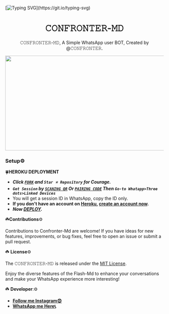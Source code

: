 [![Typing SVG](https://readme-typing-svg.demolab.com?font=Fira+Code&weight=650&pause=1000&color=F70000&random=false&width=435&lines=Confronter-MD+made+by+Am+frank+;Follow+me+IG+%40confronter._)](https://git.io/typing-svg)
 <h1 align="center"> 𝙲𝙾𝙽𝙵𝚁𝙾𝙽𝚃𝙴𝚁-𝙼𝙳</h1>
<p align="center"> 𝙲𝙾𝙽𝙵𝚁𝙾𝙽𝚃𝙴𝚁-𝙼𝙳, A Simple WhatsApp user BOT, Created by @𝙲𝙾𝙽𝙵𝚁𝙾𝙽𝚃𝙴𝚁.
</p>



<img src="https://telegra.ph/file/ff7e01f79c10633130fed.jpg" width="700" height="300"/>



### Setup⚙️

🍀**HEROKU DEPLOYMENT**
   - ***Click [`FORK`](https://github.com/Confronter/Confronter-Md/fork) and `Star ⭐ Repository` for Courage.***
   - ***`Get Session` by [`SCANING QR`](https://flash-md-qr.onrender.com) Or [`PAIRING CODE`](https://flashmd-session-5fea4d73011f.herokuapp.com/pair) Then `Go-to Whatapp>Three dots>Linked Devices`***
   - You will get a session ID in WhatsApp, copy the ID only.
   - **If you don't have an account on [Heroku](https://signup.heroku.com/), [create an account now](https://signup.heroku.com/).**
   - ***Now [DEPLOY](https://dashboard.heroku.com/new?template=https://github.com/Confronter/Confronter-Md).***


☘️**Contributions**⚙️

Contributions to Confronter-Md are welcome! If you have ideas for new features, improvements, or bug fixes, feel free to open an issue or submit a pull request.

☘️ **License**⚙️

The 𝙲𝙾𝙽𝙵𝚁𝙾𝙽𝚃𝙴𝚁-𝙼𝙳 is released under the [MIT License](https://opensource.org/licenses/MIT).

Enjoy the diverse features of the Flash-Md  to enhance your conversations and make your WhatsApp experience more interesting!

☘️ **Developer**:⚙️

- [**Follow me Instagram😍**](https://instagram.com/confronter._)
- [**WhatsApp me Here📞**](https://wa.me/254793908571)

